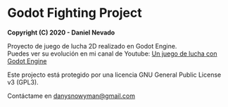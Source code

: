 # Godot Fighting Project
**Copyright (C) 2020 - Daniel Nevado**

Proyecto de juego de lucha 2D realizado en Godot Engine.\
Puedes ver su evolución en mi canal de Youtube:
[Un juego de lucha con Godot Engine](https://youtube.com/playlist?list=PLigucmeluo0VJTMrY0_MlAvOuKdsHpiEO)

Este projecto está protegido por una licencia GNU General Public License v3 (GPL3).

Contáctame en danysnowyman@gmail.com
